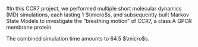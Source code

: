 #In this CCR7 project, we performed multiple short molecular dynamics (MD) simulations, each lasting 1 $\micro$s, and subsequently built Markov State Models to investigate the “breathing motion” of CCR7, a class A GPCR membrane protein.

The combined simulation time amounts to 64.5 $\micro$s.
